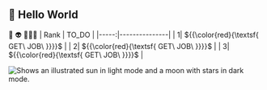 ## **👋 Hello World**
🧐  👽  🙈🙉🙊
| Rank |     TO_DO     |
|-----:|---------------|
|     1|    ${{\color{red}\{\textsf{   GET\ JOB\ \}}}}\$  |
|     2|    ${{\color{red}\{\textsf{   GET\ JOB\ \}}}}\$  |
|     3|    ${{\color{red}\{\textsf{   GET\ JOB\ \}}}}\$  |


<picture>
  <source media="(prefers-color-scheme: dark)" srcset="https://www.cdc.gov/diabetes/images/library/features/GettyImages-90695610_Diabetes-Feet.jpg?_=83379">
  <source media="(prefers-color-scheme: light)" srcset="https://www.cdc.gov/diabetes/images/library/features/GettyImages-90695610_Diabetes-Feet.jpg?_=83379">
  <img alt="Shows an illustrated sun in light mode and a moon with stars in dark mode."https://www.cdc.gov/diabetes/images/library/features/GettyImages-90695610_Diabetes-Feet.jpg?_=83379">
</picture>
